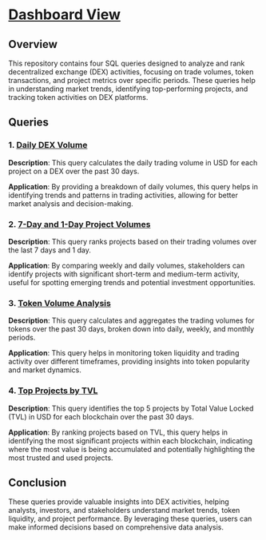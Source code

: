 # [Dashboard View](https://dune.com/torlov/dex-vol-v1/9be29967-8f12-4819-b2b1-fc439e34aad6)
## Overview
This repository contains four SQL queries designed to analyze and rank decentralized exchange (DEX) activities, focusing on trade volumes, token transactions, and project metrics over specific periods. These queries help in understanding market trends, identifying top-performing projects, and tracking token activities on DEX platforms.

## Queries

### 1. [Daily DEX Volume](https://github.com/orlovt/dune-dex-dashboard/blob/main/queries/q1.sql)


**Description**: This query calculates the daily trading volume in USD for each project on a DEX over the past 30 days. 

**Application**: By providing a breakdown of daily volumes, this query helps in identifying trends and patterns in trading activities, allowing for better market analysis and decision-making.

### 2. [7-Day and 1-Day Project Volumes](https://github.com/orlovt/dune-dex-dashboard/blob/main/queries/q2.sql)

**Description**: This query ranks projects based on their trading volumes over the last 7 days and 1 day.

**Application**: By comparing weekly and daily volumes, stakeholders can identify projects with significant short-term and medium-term activity, useful for spotting emerging trends and potential investment opportunities.

### 3. [Token Volume Analysis](https://github.com/orlovt/dune-dex-dashboard/blob/main/queries/q3.sql)

**Description**: This query calculates and aggregates the trading volumes for tokens over the past 30 days, broken down into daily, weekly, and monthly periods.

**Application**: This query helps in monitoring token liquidity and trading activity over different timeframes, providing insights into token popularity and market dynamics.

### 4. [Top Projects by TVL](https://github.com/orlovt/dune-dex-dashboard/blob/main/queries/q4.sql)

**Description**: This query identifies the top 5 projects by Total Value Locked (TVL) in USD for each blockchain over the past 30 days.

**Application**: By ranking projects based on TVL, this query helps in identifying the most significant projects within each blockchain, indicating where the most value is being accumulated and potentially highlighting the most trusted and used projects.

## Conclusion

These queries provide valuable insights into DEX activities, helping analysts, investors, and stakeholders understand market trends, token liquidity, and project performance. By leveraging these queries, users can make informed decisions based on comprehensive data analysis.
